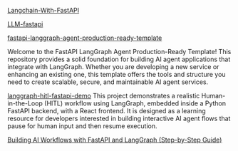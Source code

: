 [Langchain-With-FastAPI](https://github.com/MMolieleng/Langchain-With-FastAPI/blob/main/main.py)

[LLM-fastapi](https://github.com/GuilhermeVolpato/LLM-fastapi/tree/main)

[fastapi-langgraph-agent-production-ready-template](https://github.com/luwhano/fastapi-langgraph-agent-production-ready-template)

Welcome to the FastAPI LangGraph Agent Production-Ready Template! This repository provides a solid foundation for building AI agent applications that integrate with LangGraph. Whether you are developing a new service or enhancing an existing one, this template offers the tools and structure you need to create scalable, secure, and maintainable AI agent services.

[langgraph-hitl-fastapi-demo](https://github.com/esurovtsev/langgraph-hitl-fastapi-demo/tree/advanced-streaming-sse)
This project demonstrates a realistic Human-in-the-Loop (HITL) workflow using LangGraph, embedded inside a Python FastAPI backend, with a React frontend. It is designed as a learning resource for developers interested in building interactive AI agent flows that pause for human input and then resume execution.

[Building AI Workflows with FastAPI and LangGraph (Step-by-Step Guide)](https://pub.towardsai.net/building-ai-workflows-with-fastapi-and-langgraph-step-by-step-guide-599937ab84f3)

